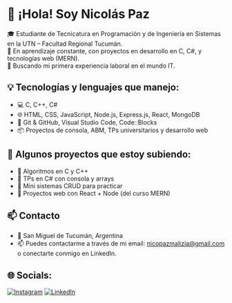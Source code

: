 # 👋 ¡Hola! Soy Nicolás Paz

🎓 Estudiante de Tecnicatura en Programación y de Ingeniería en Sistemas en la UTN – Facultad Regional Tucumán.  
🚀 En aprendizaje constante, con proyectos en desarrollo en C, C#, y tecnologías web (MERN).  
🎯 Buscando mi primera experiencia laboral en el mundo IT.

## 💡 Tecnologías y lenguajes que manejo:

- 💻 C, C++, C#
- 🌐 HTML, CSS, JavaScript, Node.js, Express.js, React, MongoDB
- 🧰 Git & GitHub, Visual Studio Code, Code::Blocks
- 📦 Proyectos de consola, ABM, TPs universitarios y desarrollo web

## 📂 Algunos proyectos que estoy subiendo:

- 📌 Algoritmos en C y C++
- 📌 TPs en C# con consola y arrays
- 📌 Mini sistemas CRUD para practicar
- 📌 Proyectos web con React + Node (del curso MERN)

## 📫 Contacto

- 📍 San Miguel de Tucumán, Argentina  
-  📫 Puedes contactarme a través de mi email: nicopazmalizia@gmail.com o conectarte conmigo en LinkedIn.

## 🌐 Socials:
[![Instagram](https://img.shields.io/badge/Instagram-%23E4405F.svg?logo=Instagram&logoColor=white)](https://instagram.com/nicopazz) [![LinkedIn](https://img.shields.io/badge/LinkedIn-%230077B5.svg?logo=linkedin&logoColor=white)](https://linkedin.com/in/nicopazz) 
